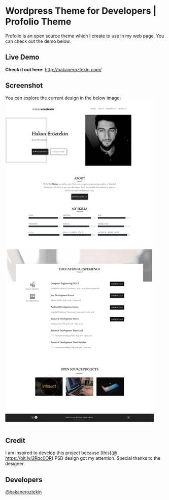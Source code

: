 # Wordpress Theme for Developers | Profolio Theme
Profolio is an open source theme which I create to use in my web page. You can check out the demo below.

## Live Demo
**Check it out here:** http://hakaneroztekin.com/

## Screenshot
You can explore the current design in the below image;
![Alt text](/demo-screenshot.png "Portfolio Design")

## Credit
I am inspired to develop this project because [this](@ https://bit.ly/2Rqc0OR) PSD design got my attention. Special thanks to the designer.

## Developers
[@hakaneroztekin](www.github.com/hakaneroztekin)
